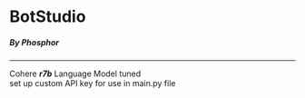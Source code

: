 <h1><b>BotStudio</b></h1>
<h5>By Phosphor</h5>
<hr>
<p>Cohere <b><em>r7b</em></b> Language Model tuned <br> set up custom API key for use in main.py file</p>